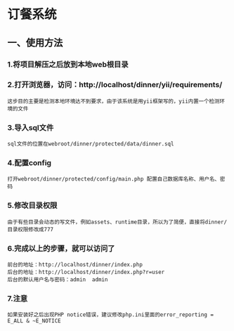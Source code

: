 订餐系统
=============

一、使用方法
------------

### 1.将项目解压之后放到本地web根目录       
### 2.打开浏览器，访问：http://localhost/dinner/yii/requirements/
    这步目的主要是检测本地环境达不到要求，由于该系统是用yii框架写的，yii内置一个检测环境的文件
### 3.导入sql文件
    sql文件的位置在webroot/dinner/protected/data/dinner.sql
### 4.配置config
    打开webroot/dinner/protected/config/main.php 配置自己数据库名称、用户名、密码
### 5.修改目录权限
    由于有些目录会动态的写文件，例如assets、runtime目录，所以为了简便，直接将dinner/目录权限修改成777
### 6.完成以上的步骤，就可以访问了
    前台的地址：http://localhost/dinner/index.php
    后台的地址：http://localhost/dinner/index.php?r=user
    后台的默认用户名与密码：admin  admin
### 7.注意
    如果安装好之后出现PHP notice错误，建议修改php.ini里面的error_reporting = E_ALL & ~E_NOTICE
